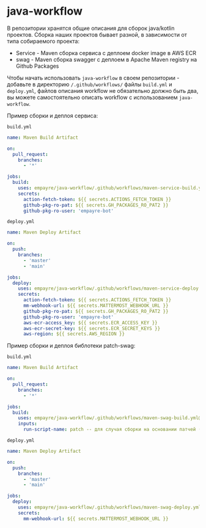 # java-workflow

В репозитории хранятся общие описания для сборок java/kotlin проектов.
Сборка наших проектов бывает разной, в зависимости от типа собираемого проекта:
- Service - Maven сборка сервиса с деплоем docker image в AWS ECR
- swag - Maven сборка swagger  с деплоем в Apache Maven registry на Github Packages

Чтобы начать использовать `java-workflow` в своем репозитории - добавьте в директорию `/.github/workflows/` файлы
`build.yml` и `deploy.yml`, файлов описания workflow не обязательно должно быть два, вы можете самостоятельно описать workflow с использованием `java-workflow`.

Пример сборки и деплоя сервиса:

`build.yml`
```yaml
name: Maven Build Artifact

on:
  pull_request:
    branches:
      - '*'

jobs:
  build:
    uses: empayre/java-workflow/.github/workflows/maven-service-build.yml@v1
    secrets:
      action-fetch-token: ${{ secrets.ACTIONS_FETCH_TOKEN }}
      github-pkg-ro-pat: ${{ secrets.GH_PACKAGES_RO_PAT2 }}
      github-pkg-ro-user: 'empayre-bot'
```
`deploy.yml`
```yaml
name: Maven Deploy Artifact

on:
  push:
    branches:
      - 'master'
      - 'main'

jobs:
  deploy:
    uses: empayre/java-workflow/.github/workflows/maven-service-deploy.yml@v1
    secrets:
      action-fetch-token: ${{ secrets.ACTIONS_FETCH_TOKEN }}
      mm-webhook-url: ${{ secrets.MATTERMOST_WEBHOOK_URL }}
      github-pkg-ro-pat: ${{ secrets.GH_PACKAGES_RO_PAT2 }}
      github-pkg-ro-user: 'empayre-bot'
      aws-ecr-access_key: ${{ secrets.ECR_ACCESS_KEY }}
      aws-ecr-secret-key: ${{ secrets.ECR_SECRET_KEYS }}
      aws-region: ${{ secrets.AWS_REGION }}
```

Пример сборки и деплоя библотеки patch-swag:

`build.yml`
```yaml
name: Maven Build Artifact

on:
  pull_request:
    branches:
      - '*'

jobs:
  build:
    uses: empayre/java-workflow/.github/workflows/maven-swag-build.yml@v1
    inputs: 
      run-script-name: patch -- для случая сборки на основании патчей ([RFC 6902](https://datatracker.ietf.org/doc/html/rfc6902))
```
`deploy.yml`
```yaml
name: Maven Deploy Artifact

on:
  push:
    branches:
      - 'master'
      - 'main'

jobs:
  deploy:
    uses: empayre/java-workflow/.github/workflows/maven-swag-deploy.yml@v1
    secrets:
      mm-webhook-url: ${{ secrets.MATTERMOST_WEBHOOK_URL }}
```
